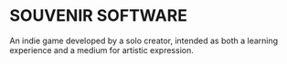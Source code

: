 # SOUVENIR SOFTWARE
An indie game developed by a solo creator, intended as both a learning experience and a medium for artistic expression.
